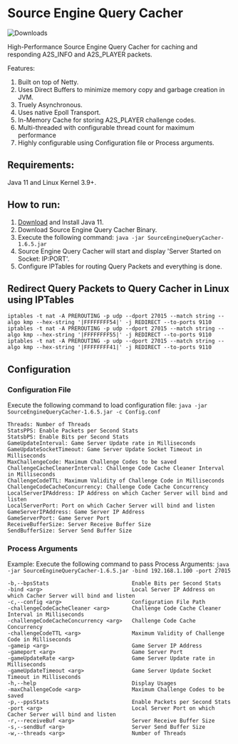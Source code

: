 # Source Engine Query Cacher
![Downloads](
https://img.shields.io/github/downloads/hyperxpro/SourceEngineQueryCacher/total)

<p> High-Performance Source Engine Query Cacher for caching and responding A2S_INFO and A2S_PLAYER packets. </p>
<p> Features:
  <ol>
    <li> Built on top of Netty. </li>
    <li> Uses Direct Buffers to minimize memory copy and garbage creation in JVM. </li>
    <li> Truely Asynchronous. </li>
    <li> Uses native Epoll Transport. </li>
    <li> In-Memory Cache for storing A2S_PLAYER challenge codes. </li>
    <li> Multi-threaded with configurable thread count for maximum performance </li>
    <li> Highly configurable using Configuration file or Process arguments. </li>
  </ol>
</p>

## Requirements:
Java 11 and Linux Kernel 3.9+.

## How to run:
1. [Download](https://docs.aws.amazon.com/corretto/latest/corretto-11-ug/what-is-corretto-11.html) and Install Java 11.
2. Download Source Engine Query Cacher Binary.
3. Execute the following command: `java -jar SourceEngineQueryCacher-1.6.5.jar`
4. Source Engine Query Cacher will start and display 'Server Started on Socket: IP:PORT'.
5. Configure IPTables for routing Query Packets and everything is done.

## Redirect Query Packets to Query Cacher in Linux using IPTables
```
iptables -t nat -A PREROUTING -p udp --dport 27015 --match string --algo kmp --hex-string '|FFFFFFFF54|' -j REDIRECT --to-ports 9110
iptables -t nat -A PREROUTING -p udp --dport 27015 --match string --algo kmp --hex-string '|FFFFFFFF55|' -j REDIRECT --to-ports 9110
iptables -t nat -A PREROUTING -p udp --dport 27015 --match string --algo kmp --hex-string '|FFFFFFFF41|' -j REDIRECT --to-ports 9110
```
## Configuration
### Configuration File
Execute the following command to load configuration file: `java -jar SourceEngineQueryCacher-1.6.5.jar -c Config.conf`
```
Threads: Number of Threads
StatsPPS: Enable Packets per Second Stats
StatsbPS: Enable Bits per Second Stats
GameUpdateInterval: Game Server Update rate in Milliseconds
GameUpdateSocketTimeout: Game Server Update Socket Timeout in Milliseconds
MaxChallengeCode: Maximum Challenge Codes to be saved
ChallengeCacheCleanerInterval: Challenge Code Cache Cleaner Interval in Milliseconds
ChallengeCodeTTL: Maximum Validity of Challenge Code in Milliseconds
ChallengeCodeCacheConcurrency: Challenge Code Cache Concurrency
LocalServerIPAddress: IP Address on which Cacher Server will bind and listen
LocalServerPort: Port on which Cacher Server will bind and listen
GameServerIPAddress: Game Server IP Address
GameServerPort: Game Server Port
ReceiveBufferSize: Server Receive Buffer Size
SendBufferSize: Server Send Buffer Size
```
### Process Arguments
Example: Execute the following command to pass Process Arguments: `java -jar SourceEngineQueryCacher-1.6.5.jar -bind 192.168.1.100 -port 27015`
```
-b,--bpsStats                          Enable Bits per Second Stats
-bind <arg>                            Local Server IP Address on which Cacher Server will bind and listen
-c,--config <arg>                      Configuration File Path
-challengeCodeCacheCleaner <arg>       Challenge Code Cache Cleaner Interval in Milliseconds
-challengeCodeCacheConcurrency <arg>   Challenge Code Cache Concurrency
-challengeCodeTTL <arg>                Maximum Validity of Challenge Code in Milliseconds
-gameip <arg>                          Game Server IP Address
-gameport <arg>                        Game Server Port
-gameUpdateRate <arg>                  Game Server Update rate in  Milliseconds
-gameUpdateTimeout <arg>               Game Server Update Socket Timeout in Milliseconds
-h,--help                              Display Usages
-maxChallengeCode <arg>                Maximum Challenge Codes to be saved
-p,--ppsStats                          Enable Packets per Second Stats
-port <arg>                            Local Server Port on which Cacher Server will bind and listen
-r,--receiveBuf <arg>                  Server Receive Buffer Size
-s,--sendBuf <arg>                     Server Send Buffer Size
-w,--threads <arg>                     Number of Threads
```
